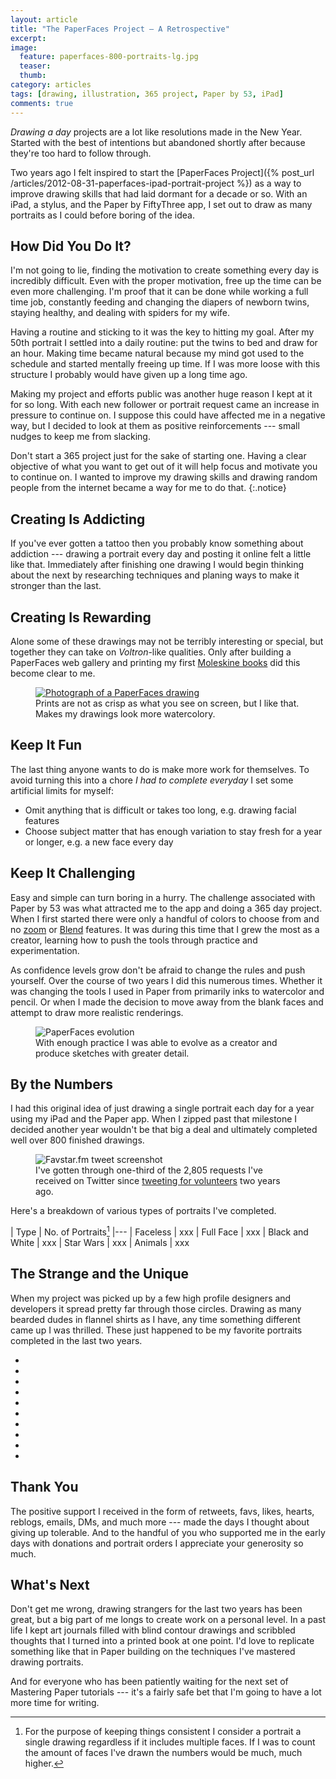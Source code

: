 ```yaml
---
layout: article
title: "The PaperFaces Project — A Retrospective"
excerpt: 
image: 
  feature: paperfaces-800-portraits-lg.jpg
  teaser: 
  thumb: 
category: articles
tags: [drawing, illustration, 365 project, Paper by 53, iPad]
comments: true
---
```


*Drawing a day* projects are a lot like resolutions made in the New Year. Started with the best of intentions but abandoned shortly after because they're too hard to follow through.

Two years ago I felt inspired to start the [PaperFaces Project]({% post_url /articles/2012-08-31-paperfaces-ipad-portrait-project %}) as a way to improve drawing skills that had laid dormant for a decade or so. With an iPad, a stylus, and the Paper by FiftyThree app, I set out to draw as many portraits as I could before boring of the idea.

## How Did You Do It?

I'm not going to lie, finding the motivation to create something every day is incredibly difficult. Even with the proper motivation, free up the time can be even more challenging. I'm proof that it can be done while working a full time job, constantly feeding and changing the diapers of newborn twins, staying healthy, and dealing with spiders for my wife.

Having a routine and sticking to it was the key to hitting my goal. After my 50th portrait I settled into a daily routine: put the twins to bed and draw for an hour. Making time became natural because my mind got used to the schedule and started mentally freeing up time. If I was more loose with this structure I probably would have given up a long time ago.

Making my project and efforts public was another huge reason I kept at it for so long. With each new follower or portrait request came an increase in pressure to continue on. I suppose this could have affected me in a negative way, but I decided to look at them as positive reinforcements --- small nudges to keep me from slacking.

Don't start a 365 project just for the sake of starting one. Having a clear objective of what you want to get out of it will help focus and motivate you to continue on. I wanted to improve my drawing skills and drawing random people from the internet became a way for me to do that.
{:.notice}

## Creating Is Addicting

If you've ever gotten a tattoo then you probably know something about addiction --- drawing a portrait every day and posting it online felt a little like that. Immediately after finishing one drawing I would begin thinking about the next by researching techniques and planing ways to make it stronger than the last.

## Creating Is Rewarding

Alone some of these drawings may not be terribly interesting or special, but together they can take on *Voltron*-like qualities. Only after building a PaperFaces web gallery and printing my first [Moleskine books](#book-review) did this become clear to me.

<figure>
  <a href="{{ site.url }}/images/paper-53-book-wendy-lg.jpg"><img src="{{ site.url }}/images/paper-53-book-wendy.jpg" alt="Photograph of a PaperFaces drawing"></a>
  <figcaption>Prints are not as crisp as what you see on screen, but I like that. Makes my drawings look more watercolory.</figcaption>
</figure>

## Keep It Fun

The last thing anyone wants to do is make more work for themselves. To avoid turning this into a chore *I had to complete everyday* I set some artificial limits for myself:

* Omit anything that is difficult or takes too long, e.g. drawing facial features
* Choose subject matter that has enough variation to stay fresh for a year or longer, e.g. a new face every day

## Keep It Challenging

Easy and simple can turn boring in a hurry. The challenge associated with Paper by 53 was what attracted me to the app and doing a 365 day project. When I first started there were only a handful of colors to choose from and no [zoom](#loupe-tutorial) or [Blend](#blend-first-look) features. It was during this time that I grew the most as a creator, learning how to push the tools through practice and experimentation.

As confidence levels grow don't be afraid to change the rules and push yourself. Over the course of two years I did this numerous times. Whether it was changing the tools I used in Paper from primarily inks to watercolor and pencil. Or when I made the decision to move away from the blank faces and attempt to draw more realistic renderings.

<figure>
    <img src="{{ site.url }}/images/paper-53-face-evolution.jpg" alt="PaperFaces evolution">
    <figcaption>With enough practice I was able to evolve as a creator and produce sketches with greater detail.</figcaption>
</figure>

## By the Numbers

I had this original idea of just drawing a single portrait each day for a year using my iPad and the Paper app. When I zipped past that milestone I decided another year wouldn't be that big a deal and ultimately completed well over 800 finished drawings. 

<figure>
  <img src="{{ site.url }}/images/paperfaces-volunteer-tweet.jpg" alt="Favstar.fm tweet screenshot">
  <figcaption>I've gotten through one-third of the 2,805 requests I've received on Twitter since <a href="https://twitter.com/mmistakes/status/240601384477659136/">tweeting for volunteers</a> two years ago.</figcaption>
</figure>

Here's a breakdown of various types of portraits I've completed.

| Type | No. of Portraits[^portraits]
|---
| Faceless | xxx
| Full Face | xxx
| Black and White | xxx
| Star Wars | xxx
| Animals | xxx

[^portraits]: For the purpose of keeping things consistent I consider a portrait a single drawing regardless if it includes multiple faces. If I was to count the amount of faces I've drawn the numbers would be much, much higher.

## The Strange and the Unique

When my project was picked up by a few high profile designers and developers it spread pretty far through those circles. Drawing as  many bearded dudes in flannel shirts as I have, any time something different came up I was thrilled. These just happened to be my favorite portraits completed in the last two years.

<ul class="th-grid">
  <li><a href="{{ site.url }}{% post_url /paperfaces/2012-09-20-mike-ftw-portrait %}"><img src="{{ site.url }}/images/paperfaces-mike-ftw-twitter-150.jpg" alt=""></a></li>
  <li><a href="{{ site.url }}{% post_url /paperfaces/2012-11-05-andrew-shaw23-portrait %}"><img src="{{ site.url }}/images/paperfaces-andrew-shaw23-twitter-150.jpg" alt=""></a></li>
  <li><a href="{{ site.url }}{% post_url /paperfaces/2012-12-13-f5point6-portrait %}"><img src="{{ site.url }}/images/paperfaces-f5point6-twitter-150.jpg" alt=""></a></li>
  <li><a href="{{ site.url }}{% post_url /paperfaces/2013-06-17-studioprisoner-portrait %}"><img src="{{ site.url }}/images/paperfaces-studioprisoner-twitter-150.jpg" alt=""></a></li>
  <li><a href="{{ site.url }}{% post_url /paperfaces/2013-09-27-pappyshannon-portrait %}"><img src="{{ site.url }}/images/paperfaces-pappyshannon-twitter-150.jpg" alt=""></a></li>
  <li><a href="{{ site.url }}{% post_url /paperfaces/2014-01-20-thenimesh-portrait %}"><img src="{{ site.url }}/images/paperfaces-thenimesh-twitter-150.jpg" alt=""></a></li>
  <li><a href="{{ site.url }}{% post_url /paperfaces/2014-02-17-matt-s-portrait %}"><img src="{{ site.url }}/images/paperfaces-matt-s-150.jpg" alt=""></a></li>
  <li><a href="{{ site.url }}{% post_url /paperfaces/2014-05-23-barelolk-portrait %}"><img src="{{ site.url }}/images/paperfaces-barelolk-twitter-150.jpg" alt=""></a></li>
  <li><a href="{{ site.url }}{% post_url /paperfaces/2014-07-10-vlad-s-portrait %}"><img src="{{ site.url }}/images/paperfaces-vlad-s-150.jpg" alt=""></a></li>
  <li><a href="{{ site.url }}{% post_url /paperfaces/2014-03-26-marie-a-portrait %}"><img src="{{ site.url }}/images/paperfaces-marie-a-150.jpg" alt=""></a></li>
</ul>

## Thank You

The positive support I received in the form of retweets, favs, likes, hearts, reblogs, emails, DMs, and much more --- made the days I thought about giving up tolerable. And to the handful of you who supported me in the early days with donations and portrait orders I appreciate your generosity so much.

## What's Next

Don't get me wrong, drawing strangers for the last two years has been great, but a big part of me longs to create work on a personal level. In a past life I kept art journals filled with blind contour drawings and scribbled thoughts that I turned into a printed book at one point. I'd love to replicate something like that in Paper building on the techniques I've mastered drawing portraits.

And for everyone who has been patiently waiting for the next set of Mastering Paper tutorials --- it's a fairly safe bet that I'm going to have a lot more time for writing.


